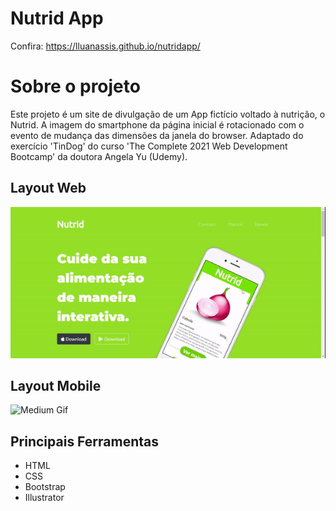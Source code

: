 # Nutrid App 
Confira: https://lluanassis.github.io/nutridapp/

# Sobre o projeto
Este projeto é um site de divulgação de um App fictício voltado à nutrição, o Nutrid. A imagem do smartphone da página inicial é rotacionado com o evento de mudança das dimensões da janela do browser.
Adaptado do exercício 'TinDog' do curso 'The Complete 2021 Web Development Bootcamp' da doutora Angela Yu (Udemy). 

## Layout Web
![Medium Gif](https://raw.githubusercontent.com/lluanassis/nutridapp/master/images/nutridapp_web.gif)

## Layout Mobile
![Medium Gif](https://raw.githubusercontent.com/lluanassis/nutridapp/master/images/nutridapp_phone.gif")

## Principais Ferramentas
- HTML 
- CSS
- Bootstrap
- Illustrator
